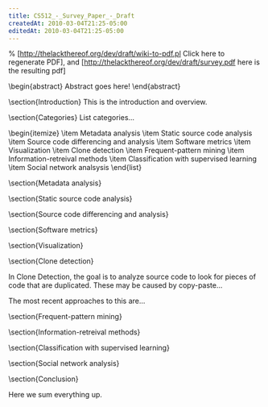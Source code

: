 ```yaml
---
title: CS512_-_Survey_Paper_-_Draft
createdAt: 2010-03-04T21:25-05:00
editedAt: 2010-03-04T21:25-05:00
---
```


% [http://thelackthereof.org/dev/draft/wiki-to-pdf.pl Click here to regenerate PDF], and [http://thelackthereof.org/dev/draft/survey.pdf here is the resulting pdf]

\begin{abstract}
Abstract goes here!
\end{abstract}

\section{Introduction}
This is the introduction and overview.

\section{Categories}
List categories...

\begin{itemize}
\item Metadata analysis
\item Static source code analysis
\item Source code differencing and analysis
\item Software metrics
\item Visualization
\item Clone detection
\item Frequent-pattern mining
\item Information-retreival methods
\item Classification with supervised learning
\item Social network analsysis
\end{list}

\section{Metadata analysis}

\section{Static source code analysis}

\section{Source code differencing and analysis}

\section{Software metrics}

\section{Visualization}

\section{Clone detection}

In Clone Detection, the goal is to analyze source code to look for pieces of code that are duplicated. These may be caused by copy-paste...

The most recent approaches to this are...

\section{Frequent-pattern mining}

\section{Information-retreival methods}

\section{Classification with supervised learning}

\section{Social network analysis}

\section{Conclusion}

Here we sum everything up.

